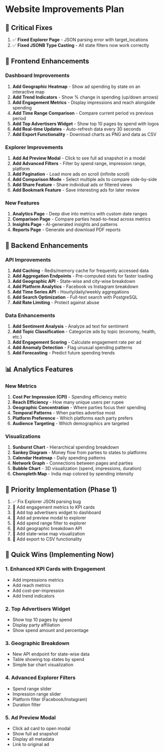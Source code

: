 # Website Improvements Plan

## 🐛 Critical Fixes
1. ✅ **Fixed Explorer Page** - JSON parsing error with target_locations
2. ✅ **Fixed JSONB Type Casting** - All state filters now work correctly

## 🎨 Frontend Enhancements

### Dashboard Improvements
1. **Add Geographic Heatmap** - Show ad spending by state on an interactive map
2. **Add Trend Indicators** - Show % change in spending (up/down arrows)
3. **Add Engagement Metrics** - Display impressions and reach alongside spending
4. **Add Time Range Comparison** - Compare current period vs previous period
5. **Add Top Advertisers Widget** - Show top 10 pages by spend with logos
6. **Add Real-time Updates** - Auto-refresh data every 30 seconds
7. **Add Export Functionality** - Download charts as PNG and data as CSV

### Explorer Improvements
1. **Add Ad Preview Modal** - Click to see full ad snapshot in a modal
2. **Add Advanced Filters** - Filter by spend range, impression range, platform
3. **Add Pagination** - Load more ads on scroll (infinite scroll)
4. **Add Comparison Mode** - Select multiple ads to compare side-by-side
5. **Add Share Feature** - Share individual ads or filtered views
6. **Add Bookmark Feature** - Save interesting ads for later review

### New Features
1. **Analytics Page** - Deep dive into metrics with custom date ranges
2. **Comparison Page** - Compare parties head-to-head across metrics
3. **Insights Page** - AI-generated insights and patterns
4. **Reports Page** - Generate and download PDF reports

## 🔧 Backend Enhancements

### API Improvements
1. **Add Caching** - Redis/memory cache for frequently accessed data
2. **Add Aggregation Endpoints** - Pre-computed stats for faster loading
3. **Add Geographic API** - State-wise and city-wise breakdown
4. **Add Platform Analytics** - Facebook vs Instagram breakdown
5. **Add Time Series API** - Hourly/daily/weekly aggregations
6. **Add Search Optimization** - Full-text search with PostgreSQL
7. **Add Rate Limiting** - Protect against abuse

### Data Enhancements
1. **Add Sentiment Analysis** - Analyze ad text for sentiment
2. **Add Topic Classification** - Categorize ads by topic (economy, health, etc.)
3. **Add Engagement Scoring** - Calculate engagement rate per ad
4. **Add Anomaly Detection** - Flag unusual spending patterns
5. **Add Forecasting** - Predict future spending trends

## 📊 Analytics Features

### New Metrics
1. **Cost Per Impression (CPI)** - Spending efficiency metric
2. **Reach Efficiency** - How many unique users per rupee
3. **Geographic Concentration** - Where parties focus their spending
4. **Temporal Patterns** - When parties advertise most
5. **Platform Preference** - Which platforms each party prefers
6. **Audience Targeting** - Which demographics are targeted

### Visualizations
1. **Sunburst Chart** - Hierarchical spending breakdown
2. **Sankey Diagram** - Money flow from parties to states to platforms
3. **Calendar Heatmap** - Daily spending patterns
4. **Network Graph** - Connections between pages and parties
5. **Bubble Chart** - 3D visualization (spend, impressions, duration)
6. **Choropleth Map** - India map colored by spending intensity

## 🎯 Priority Implementation (Phase 1)

1. ✅ Fix Explorer JSON parsing bug
2. 🔄 Add engagement metrics to KPI cards
3. 🔄 Add top advertisers widget to dashboard
4. 🔄 Add ad preview modal to explorer
5. 🔄 Add spend range filter to explorer
6. 🔄 Add geographic breakdown API
7. 🔄 Add state-wise map visualization
8. 🔄 Add export to CSV functionality

## 🚀 Quick Wins (Implementing Now)

### 1. Enhanced KPI Cards with Engagement
- Add impressions metrics
- Add reach metrics
- Add cost-per-impression
- Add trend indicators

### 2. Top Advertisers Widget
- Show top 10 pages by spend
- Display party affiliation
- Show spend amount and percentage

### 3. Geographic Breakdown
- New API endpoint for state-wise data
- Table showing top states by spend
- Simple bar chart visualization

### 4. Advanced Explorer Filters
- Spend range slider
- Impression range slider
- Platform filter (Facebook/Instagram)
- Duration filter

### 5. Ad Preview Modal
- Click ad card to open modal
- Show full ad snapshot
- Display all metadata
- Link to original ad

